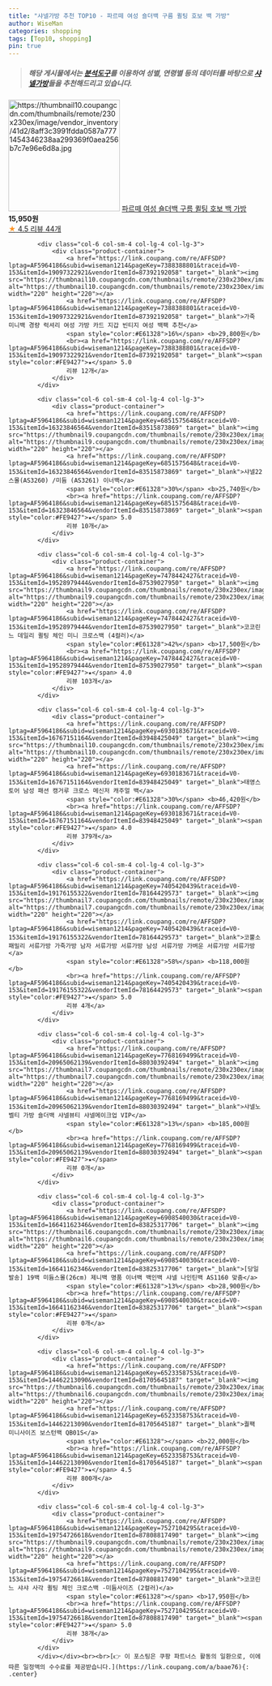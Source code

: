 ```yaml
---
title: "샤넬가방 추천 TOP10 - 파르떼 여성 숄더백 구름 퀼팅 호보 백 가방"
author: WiseMan
categories: shopping
tags: [Top10, shopping]
pin: true
---
```


> ##### 해당 게시물에서는 [**분석도구**](https://itemscout.io/)를 이용하여 **성별**, **연령별** 등의 데이터를 바탕으로 [**샤넬가방**](https://link.coupang.com/a/baae76)들을 추천해드리고 있습니다.
<div class="container"><div class="row">
            <div class="col-6 col-sm-4 col-lg-4 col-lg-3">
                <div class="product-container">
                    <a href="https://link.coupang.com/re/AFFSDP?lptag=AF5964186&subid=wiseman1214&pageKey=7558560957&traceid=V0-153&itemId=19908265262&vendorItemId=87096848254" target="_blank"><img src="https://thumbnail10.coupangcdn.com/thumbnails/remote/230x230ex/image/vendor_inventory/41d2/8aff3c3991fdda0587a7771454346238aa299369f0aea256b7c7e96e6d8a.jpg" alt="https://thumbnail10.coupangcdn.com/thumbnails/remote/230x230ex/image/vendor_inventory/41d2/8aff3c3991fdda0587a7771454346238aa299369f0aea256b7c7e96e6d8a.jpg" width="220" height="220"></a>
                    <a href="https://link.coupang.com/re/AFFSDP?lptag=AF5964186&subid=wiseman1214&pageKey=7558560957&traceid=V0-153&itemId=19908265262&vendorItemId=87096848254" target="_blank">파르떼 여성 숄더백 구름 퀼팅 호보 백 가방</a>
                    <span style="color:#E61328"></span> <b>15,950원</b>
                    <br><a href="https://link.coupang.com/re/AFFSDP?lptag=AF5964186&subid=wiseman1214&pageKey=7558560957&traceid=V0-153&itemId=19908265262&vendorItemId=87096848254" target="_blank"><span style="color:#FE9427">★</span> 4.5
                    리뷰 44개</a>
                </div>
            </div>
            
            <div class="col-6 col-sm-4 col-lg-4 col-lg-3">
                <div class="product-container">
                    <a href="https://link.coupang.com/re/AFFSDP?lptag=AF5964186&subid=wiseman1214&pageKey=7388388801&traceid=V0-153&itemId=19097322921&vendorItemId=87392192058" target="_blank"><img src="https://thumbnail10.coupangcdn.com/thumbnails/remote/230x230ex/image/vendor_inventory/c546/44a504112171a202062a169bbe8526920879518f92f4dc43e0eb5a4e2c46.jpg" alt="https://thumbnail10.coupangcdn.com/thumbnails/remote/230x230ex/image/vendor_inventory/c546/44a504112171a202062a169bbe8526920879518f92f4dc43e0eb5a4e2c46.jpg" width="220" height="220"></a>
                    <a href="https://link.coupang.com/re/AFFSDP?lptag=AF5964186&subid=wiseman1214&pageKey=7388388801&traceid=V0-153&itemId=19097322921&vendorItemId=87392192058" target="_blank">가죽 미니백 경량 럭셔리 여성 가방 카드 지갑 빈티지 여성 백팩 추천</a>
                    <span style="color:#E61328">16%</span> <b>29,800원</b>
                    <br><a href="https://link.coupang.com/re/AFFSDP?lptag=AF5964186&subid=wiseman1214&pageKey=7388388801&traceid=V0-153&itemId=19097322921&vendorItemId=87392192058" target="_blank"><span style="color:#FE9427">★</span> 5.0
                    리뷰 12개</a>
                </div>
            </div>
            
            <div class="col-6 col-sm-4 col-lg-4 col-lg-3">
                <div class="product-container">
                    <a href="https://link.coupang.com/re/AFFSDP?lptag=AF5964186&subid=wiseman1214&pageKey=6851575648&traceid=V0-153&itemId=16323846564&vendorItemId=83515873869" target="_blank"><img src="https://thumbnail9.coupangcdn.com/thumbnails/remote/230x230ex/image/vendor_inventory/4437/f66e1e7e708c057428479e08389152024e0d0f320459a3a4dee042cce252.jpeg" alt="https://thumbnail9.coupangcdn.com/thumbnails/remote/230x230ex/image/vendor_inventory/4437/f66e1e7e708c057428479e08389152024e0d0f320459a3a4dee042cce252.jpeg" width="220" height="220"></a>
                    <a href="https://link.coupang.com/re/AFFSDP?lptag=AF5964186&subid=wiseman1214&pageKey=6851575648&traceid=V0-153&itemId=16323846564&vendorItemId=83515873869" target="_blank">샤넬22 스몰(AS3260) /미듐 (AS3261) 이너백</a>
                    <span style="color:#E61328">30%</span> <b>25,740원</b>
                    <br><a href="https://link.coupang.com/re/AFFSDP?lptag=AF5964186&subid=wiseman1214&pageKey=6851575648&traceid=V0-153&itemId=16323846564&vendorItemId=83515873869" target="_blank"><span style="color:#FE9427">★</span> 5.0
                    리뷰 10개</a>
                </div>
            </div>
            
            <div class="col-6 col-sm-4 col-lg-4 col-lg-3">
                <div class="product-container">
                    <a href="https://link.coupang.com/re/AFFSDP?lptag=AF5964186&subid=wiseman1214&pageKey=7478442427&traceid=V0-153&itemId=19528979444&vendorItemId=87539027950" target="_blank"><img src="https://thumbnail9.coupangcdn.com/thumbnails/remote/230x230ex/image/vendor_inventory/4b37/ceb003342740cdd0060128f5cbc69dbf3f1d95d48b037e6ec9290d6cc0cf.jpg" alt="https://thumbnail9.coupangcdn.com/thumbnails/remote/230x230ex/image/vendor_inventory/4b37/ceb003342740cdd0060128f5cbc69dbf3f1d95d48b037e6ec9290d6cc0cf.jpg" width="220" height="220"></a>
                    <a href="https://link.coupang.com/re/AFFSDP?lptag=AF5964186&subid=wiseman1214&pageKey=7478442427&traceid=V0-153&itemId=19528979444&vendorItemId=87539027950" target="_blank">코코린느 데일리 퀼팅 체인 미니 크로스백 (4컬러)</a>
                    <span style="color:#E61328">42%</span> <b>17,500원</b>
                    <br><a href="https://link.coupang.com/re/AFFSDP?lptag=AF5964186&subid=wiseman1214&pageKey=7478442427&traceid=V0-153&itemId=19528979444&vendorItemId=87539027950" target="_blank"><span style="color:#FE9427">★</span> 4.0
                    리뷰 103개</a>
                </div>
            </div>
            
            <div class="col-6 col-sm-4 col-lg-4 col-lg-3">
                <div class="product-container">
                    <a href="https://link.coupang.com/re/AFFSDP?lptag=AF5964186&subid=wiseman1214&pageKey=6930183671&traceid=V0-153&itemId=16767151164&vendorItemId=83948425049" target="_blank"><img src="https://thumbnail10.coupangcdn.com/thumbnails/remote/230x230ex/image/vendor_inventory/30a8/5deb6949bb1b345a0880e033f42cbff5840589bf80a9f1ac5ff71f4f2e7d.jpg" alt="https://thumbnail10.coupangcdn.com/thumbnails/remote/230x230ex/image/vendor_inventory/30a8/5deb6949bb1b345a0880e033f42cbff5840589bf80a9f1ac5ff71f4f2e7d.jpg" width="220" height="220"></a>
                    <a href="https://link.coupang.com/re/AFFSDP?lptag=AF5964186&subid=wiseman1214&pageKey=6930183671&traceid=V0-153&itemId=16767151164&vendorItemId=83948425049" target="_blank">태영스토어 남성 패션 캥거루 크로스 메신저 캐주얼 백</a>
                    <span style="color:#E61328">30%</span> <b>46,420원</b>
                    <br><a href="https://link.coupang.com/re/AFFSDP?lptag=AF5964186&subid=wiseman1214&pageKey=6930183671&traceid=V0-153&itemId=16767151164&vendorItemId=83948425049" target="_blank"><span style="color:#FE9427">★</span> 4.0
                    리뷰 379개</a>
                </div>
            </div>
            
            <div class="col-6 col-sm-4 col-lg-4 col-lg-3">
                <div class="product-container">
                    <a href="https://link.coupang.com/re/AFFSDP?lptag=AF5964186&subid=wiseman1214&pageKey=7405420439&traceid=V0-153&itemId=19176155322&vendorItemId=78164429573" target="_blank"><img src="https://thumbnail7.coupangcdn.com/thumbnails/remote/230x230ex/image/vendor_inventory/2811/ca7c7d905a7749ce26c0c5bfeae2c9107414d28fc77e19f881cc0e1bfe0a.jpg" alt="https://thumbnail7.coupangcdn.com/thumbnails/remote/230x230ex/image/vendor_inventory/2811/ca7c7d905a7749ce26c0c5bfeae2c9107414d28fc77e19f881cc0e1bfe0a.jpg" width="220" height="220"></a>
                    <a href="https://link.coupang.com/re/AFFSDP?lptag=AF5964186&subid=wiseman1214&pageKey=7405420439&traceid=V0-153&itemId=19176155322&vendorItemId=78164429573" target="_blank">코뿔소패밀리 서류가방 가죽가방 남자 서류가방 서류가방 남성 서류가방 가벼운 서류가방 서류가방</a>
                    <span style="color:#E61328">58%</span> <b>118,000원</b>
                    <br><a href="https://link.coupang.com/re/AFFSDP?lptag=AF5964186&subid=wiseman1214&pageKey=7405420439&traceid=V0-153&itemId=19176155322&vendorItemId=78164429573" target="_blank"><span style="color:#FE9427">★</span> 5.0
                    리뷰 4개</a>
                </div>
            </div>
            
            <div class="col-6 col-sm-4 col-lg-4 col-lg-3">
                <div class="product-container">
                    <a href="https://link.coupang.com/re/AFFSDP?lptag=AF5964186&subid=wiseman1214&pageKey=7768169499&traceid=V0-153&itemId=20965062139&vendorItemId=88030392494" target="_blank"><img src="https://thumbnail7.coupangcdn.com/thumbnails/remote/230x230ex/image/vendor_inventory/35fd/583224de6d6fd446788ce9b47b596dc32d7975694161c68d1b3ad5529742.png" alt="https://thumbnail7.coupangcdn.com/thumbnails/remote/230x230ex/image/vendor_inventory/35fd/583224de6d6fd446788ce9b47b596dc32d7975694161c68d1b3ad5529742.png" width="220" height="220"></a>
                    <a href="https://link.coupang.com/re/AFFSDP?lptag=AF5964186&subid=wiseman1214&pageKey=7768169499&traceid=V0-153&itemId=20965062139&vendorItemId=88030392494" target="_blank">샤넬노벨티 가방 숄더백 샤넬뷰티 샤넬메이크업 VIP</a>
                    <span style="color:#E61328">13%</span> <b>185,000원</b>
                    <br><a href="https://link.coupang.com/re/AFFSDP?lptag=AF5964186&subid=wiseman1214&pageKey=7768169499&traceid=V0-153&itemId=20965062139&vendorItemId=88030392494" target="_blank"><span style="color:#FE9427">★</span> 
                    리뷰 0개</a>
                </div>
            </div>
            
            <div class="col-6 col-sm-4 col-lg-4 col-lg-3">
                <div class="product-container">
                    <a href="https://link.coupang.com/re/AFFSDP?lptag=AF5964186&subid=wiseman1214&pageKey=6908540030&traceid=V0-153&itemId=16641162346&vendorItemId=83825317706" target="_blank"><img src="https://thumbnail6.coupangcdn.com/thumbnails/remote/230x230ex/image/vendor_inventory/a59d/6c528e3c14a0acfea4bd26947eeabee17995add82878bad26bc959d2b246.png" alt="https://thumbnail6.coupangcdn.com/thumbnails/remote/230x230ex/image/vendor_inventory/a59d/6c528e3c14a0acfea4bd26947eeabee17995add82878bad26bc959d2b246.png" width="220" height="220"></a>
                    <a href="https://link.coupang.com/re/AFFSDP?lptag=AF5964186&subid=wiseman1214&pageKey=6908540030&traceid=V0-153&itemId=16641162346&vendorItemId=83825317706" target="_blank">[당일발송] 19백 미듐스몰(26cm) 제니백 명품 이너백 백인백 샤넬 나인틴백 AS1160 맞춤</a>
                    <span style="color:#E61328">13%</span> <b>28,900원</b>
                    <br><a href="https://link.coupang.com/re/AFFSDP?lptag=AF5964186&subid=wiseman1214&pageKey=6908540030&traceid=V0-153&itemId=16641162346&vendorItemId=83825317706" target="_blank"><span style="color:#FE9427">★</span> 
                    리뷰 0개</a>
                </div>
            </div>
            
            <div class="col-6 col-sm-4 col-lg-4 col-lg-3">
                <div class="product-container">
                    <a href="https://link.coupang.com/re/AFFSDP?lptag=AF5964186&subid=wiseman1214&pageKey=6523358753&traceid=V0-153&itemId=14462213090&vendorItemId=81705645187" target="_blank"><img src="https://thumbnail6.coupangcdn.com/thumbnails/remote/230x230ex/image/vendor_inventory/a8d5/1883514b56f129cb104fbfda00bc00e1e14a8a881430573f7d26c33ad8d7.jpg" alt="https://thumbnail6.coupangcdn.com/thumbnails/remote/230x230ex/image/vendor_inventory/a8d5/1883514b56f129cb104fbfda00bc00e1e14a8a881430573f7d26c33ad8d7.jpg" width="220" height="220"></a>
                    <a href="https://link.coupang.com/re/AFFSDP?lptag=AF5964186&subid=wiseman1214&pageKey=6523358753&traceid=V0-153&itemId=14462213090&vendorItemId=81705645187" target="_blank">퀄팩 미니사이즈 보스턴백 QB01S</a>
                    <span style="color:#E61328"></span> <b>22,000원</b>
                    <br><a href="https://link.coupang.com/re/AFFSDP?lptag=AF5964186&subid=wiseman1214&pageKey=6523358753&traceid=V0-153&itemId=14462213090&vendorItemId=81705645187" target="_blank"><span style="color:#FE9427">★</span> 4.5
                    리뷰 800개</a>
                </div>
            </div>
            
            <div class="col-6 col-sm-4 col-lg-4 col-lg-3">
                <div class="product-container">
                    <a href="https://link.coupang.com/re/AFFSDP?lptag=AF5964186&subid=wiseman1214&pageKey=7527104295&traceid=V0-153&itemId=19754726618&vendorItemId=87808817490" target="_blank"><img src="https://thumbnail9.coupangcdn.com/thumbnails/remote/230x230ex/image/vendor_inventory/c425/145ec5783bf6b6f822de06f03959d56a5338d5b78e3714fa05a222130ea3.jpg" alt="https://thumbnail9.coupangcdn.com/thumbnails/remote/230x230ex/image/vendor_inventory/c425/145ec5783bf6b6f822de06f03959d56a5338d5b78e3714fa05a222130ea3.jpg" width="220" height="220"></a>
                    <a href="https://link.coupang.com/re/AFFSDP?lptag=AF5964186&subid=wiseman1214&pageKey=7527104295&traceid=V0-153&itemId=19754726618&vendorItemId=87808817490" target="_blank">코코린느 샤샤 사각 퀼팅 체인 크로스백 -미듐사이즈 (2컬러)</a>
                    <span style="color:#E61328"></span> <b>17,950원</b>
                    <br><a href="https://link.coupang.com/re/AFFSDP?lptag=AF5964186&subid=wiseman1214&pageKey=7527104295&traceid=V0-153&itemId=19754726618&vendorItemId=87808817490" target="_blank"><span style="color:#FE9427">★</span> 5.0
                    리뷰 38개</a>
                </div>
            </div>
            </div></div><br><br>[👉 이 포스팅은 쿠팡 파트너스 활동의 일환으로, 이에 따른 일정액의 수수료를 제공받습니다.](https://link.coupang.com/a/baae76){: .center}